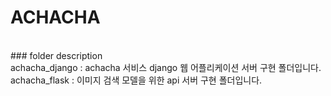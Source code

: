 # ACHACHA

<br>
### folder description<br>
achacha_django : achacha 서비스 django 웹 어플리케이션 서버 구현 폴더입니다. <br>
achacha_flask : 이미지 검색 모델을 위한 api 서버 구현 폴더입니다. 

